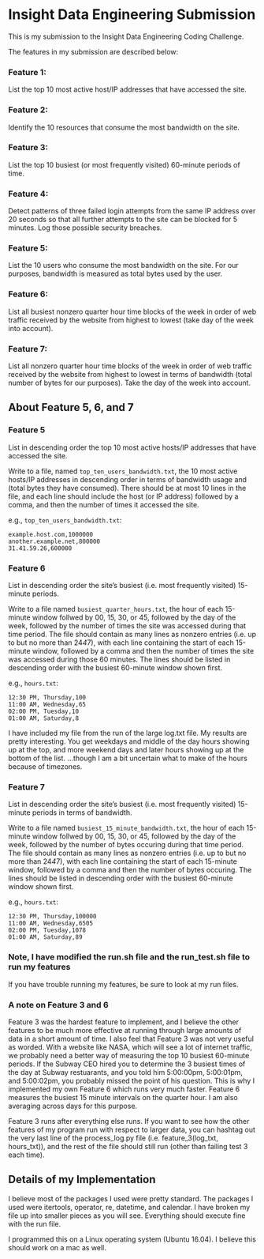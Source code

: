 # Insight Data Engineering Submission
This is my submission to the Insight Data Engineering Coding Challenge.


The features in my submission are described below: 

### Feature 1: 
List the top 10 most active host/IP addresses that have accessed the site.

### Feature 2: 
Identify the 10 resources that consume the most bandwidth on the site.

### Feature 3:
List the top 10 busiest (or most frequently visited) 60-minute periods of time.

### Feature 4: 
Detect patterns of three failed login attempts from the same IP address over 20 seconds so that all further attempts to the site can be blocked for 5 minutes. Log those possible security breaches.

### Feature 5:
List the 10 users who consume the most bandwidth on the site.  For our purposes, bandwidth is measured as total bytes used by the user.

### Feature 6:
List all busiest nonzero quarter hour time blocks of the week in order of web traffic received by the website from highest to lowest (take day of the week into account).

### Feature 7:
List all nonzero quarter hour time blocks of the week in order of web traffic received by the website from highest to lowest in terms of bandwidth (total number of bytes for our purposes).  Take the day of the week into account.

## About Feature 5, 6, and 7

### Feature 5 
List in descending order the top 10 most active hosts/IP addresses that have accessed the site.

Write to a file, named `top_ten_users_bandwidth.txt`, the 10 most active hosts/IP addresses in descending order in terms of bandwidth usage and (total bytes they have consumed).  There should be at most 10 lines in the file, and each line should include the host (or IP address) followed by a comma, and then the number of times it accessed the site. 

e.g., `top_ten_users_bandwidth.txt`:

    example.host.com,1000000
    another.example.net,800000
    31.41.59.26,600000
    
### Feature 6
List in descending order the site’s busiest (i.e. most frequently visited) 15-minute periods.

Write to a file named `busiest_quarter_hours.txt`, the hour of each 15-minute window follwed by 00, 15, 30, or 45, followed by the day of the week, followed by the number of times the site was accessed during that time period. The file should contain as many lines as nonzero entries (i.e. up to but no more than 24*4*7), with each line containing the start of each 15-minute window, followed by a comma and then the number of times the site was accessed during those 60 minutes. The lines should be listed in descending order with the busiest 60-minute window shown first. 

e.g., `hours.txt`:

    12:30 PM, Thursday,100
    11:00 AM, Wednesday,65
    02:00 PM, Tuesday,10
    01:00 AM, Saturday,8

I have included my file from the run of the large log.txt file.  My results are pretty interesting.  You get weekdays and middle of the day hours showing up at the top, and more weekend days and later hours showing up at the bottom of the list.  ...though I am a bit uncertain what to make of the hours because of timezones.

### Feature 7
List in descending order the site’s busiest (i.e. most frequently visited) 15-minute periods in terms of bandwidth.

Write to a file named `busiest_15_minute_bandwidth.txt`, the hour of each 15-minute window follwed by 00, 15, 30, or 45, followed by the day of the week, followed by the number of bytes occuring during that time period. The file should contain as many lines as nonzero entries (i.e. up to but no more than 24*4*7), with each line containing the start of each 15-minute window, followed by a comma and then the number of bytes occuring. The lines should be listed in descending order with the busiest 60-minute window shown first. 

e.g., `hours.txt`:

    12:30 PM, Thursday,100000
    11:00 AM, Wednesday,6505
    02:00 PM, Tuesday,1078
    01:00 AM, Saturday,89


### Note, I have modified the run.sh file and the run_test.sh file to run my features
If you have trouble running my features, be sure to look at my run files.

### A note on Feature 3 and 6
Feature 3 was the hardest feature to implement, and I believe the other features to be much more effective at running through large amounts of data in a short amount of time.  I also feel that Feature 3 was not very useful as worded.  With a website like NASA, which will see a lot of internet traffic, we probably need a better way of measuring the top 10 busiest 60-minute periods.  If the Subway CEO hired you to determine the 3 busiest times of the day at Subway restuarants, and you told him 5:00:00pm, 5:00:01pm, and 5:00:02pm, you probably missed the point of his question.  This is why I implemented my own Feature 6 which runs very much faster.  Feature 6 measures the busiest 15 minute intervals on the quarter hour.  I am also averaging across days for this purpose.

Feature 3 runs after everything else runs.  If you want to see how the other features of my program run with respect to larger data, you can hashtag out the very last line of the process_log.py file (i.e. feature_3(log_txt, hours_txt)), and the rest of the file should still run (other than failing test 3 each time).

## Details of my Implementation
I believe most of the packages I used were pretty standard.  The packages I used were itertools, operator, re, datetime, and calendar.  I have broken my file up into smaller pieces as you will see.  Everything should execute fine with the run file.

I programmed this on a Linux operating system (Ubuntu 16.04).  I believe this should work on a mac as well.

